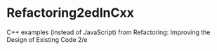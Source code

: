 # Refactoring2edInCxx
C++ examples (instead of JavaScript) from Refactoring: Improving the Design of Existing Code 2/e
